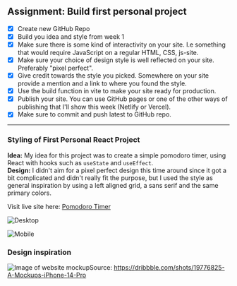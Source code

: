 ## Assignment: Build first personal project

- [X] Create new GitHub Repo
- [X] Build you idea and style from week 1
- [X] Make sure there is some kind of interactivity on your site. I.e something that would require JavaScript on a regular HTML, CSS, js-site.
- [X] Make sure your choice of design style is well reflected on your site. Preferably "pixel perfect".
- [X] Give credit towards the style you picked. Somewhere on your site provide a mention and a link to where you found the style.
- [X] Use the build function in vite to make your site ready for production.
- [X] Publish your site. You can use GitHub pages or one of the other ways of publishing that I'll show this week (Netlify or Vercel).
- [X] Make sure to commit and push latest to GitHub repo.

---

### Styling of First Personal React Project
**Idea:** My idea for this project was to create a simple pomodoro timer, using React with hooks such as ```useState``` and ```useEffect```. <br>
**Design:** I didn't aim for a pixel perfect design this time around since it got a bit complicated and didn't really fit the purpose, but I used the style as general inspiration by using a left aligned grid, a sans serif and the same primary colors.

Visit live site here: [Pomodoro Timer](https://assignment3-javascript-frameworks.vercel.app/)

![Desktop](https://user-images.githubusercontent.com/116844306/220722534-14b1c869-ca7b-4d42-9025-a98b959b5b8a.png)

![Mobile](https://user-images.githubusercontent.com/116844306/220722867-5fbbcf55-068c-4839-a66b-e4f981f810c8.png)

### Design inspiration
![Image of website mockup](https://cdn.dribbble.com/userupload/3914318/file/original-3d138abec1b1d90abce43850cf0e176a.png?compress=1&resize=1600x1200)Source: https://dribbble.com/shots/19776825-A-Mockups-iPhone-14-Pro